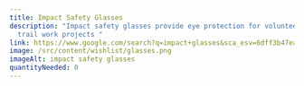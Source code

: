 ```yaml
---
title: Impact Safety Glasses
description: "Impact safety glasses provide eye protection for volunteers during
  trail work projects "
link: https://www.google.com/search?q=impact+glasses&sca_esv=6dff3b47ea39d1e5&rlz=1C1GCEA_enUS1088US1088&udm=28&biw=1920&bih=919&sxsrf=ADLYWIK6c-7WLoifFxKpSpq026y8Guqnww%3A1721749263141&ei=D8-fZoWtCPu_0PEPjsegmAs&ved=0ahUKEwjF8OLpv72HAxX7HzQIHY4jCLMQ4dUDCBA&uact=5&oq=impact+glasses&gs_lp=Egxnd3Mtd2l6LXNlcnAiDmltcGFjdCBnbGFzc2VzMgYQABgWGB4yBhAAGBYYHjIGEAAYFhgeSNQeUKkOWMUdcAF4AZABAJgBYqAB9giqAQIxNLgBA8gBAPgBAZgCD6AClgnCAgoQABiwAxjWBBhHwgIKEAAYgAQYQxiKBcICBRAAGIAEwgIHEAAYgAQYDcICChAAGIAEGNYFGA2YAwCIBgGQBgiSBwIxNaAH1EM&sclient=gws-wiz-serp
image: /src/content/wishlist/glasses.png
imageAlt: impact safety glasses
quantityNeeded: 0
---
```

